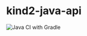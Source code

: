 # kind2-java-api
![Java CI with Gradle](https://github.com/kind2-mc/kind2-java-api/workflows/Java%20CI%20with%20Gradle/badge.svg?branch=master)
